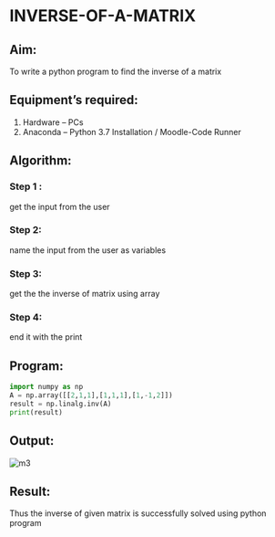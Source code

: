 # INVERSE-OF-A-MATRIX
## Aim:
To write a python program to find the inverse of a matrix
## Equipment’s required:
1. 	Hardware – PCs
2. 	Anaconda – Python 3.7 Installation / Moodle-Code Runner
## Algorithm:
### Step 1 : 
get the input from the user
### Step 2: 
name the input from the user as variables
### Step 3: 
get the the inverse of matrix using array 
### Step 4: 
end it with the print 
## Program:
``` python
import numpy as np
A = np.array([[2,1,1],[1,1,1],[1,-1,2]])
result = np.linalg.inv(A)
print(result)
```
## Output:
![m3](https://user-images.githubusercontent.com/121608770/213078489-4c5fc06d-c757-4d2e-8918-500dc2c22cb0.png)

## Result:
Thus the inverse of given matrix is successfully solved using python program

